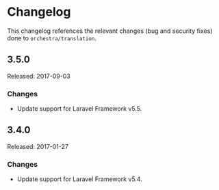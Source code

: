 # Changelog

This changelog references the relevant changes (bug and security fixes) done to `orchestra/translation`.

## 3.5.0

Released: 2017-09-03

### Changes

* Update support for Laravel Framework v5.5.

## 3.4.0

Released: 2017-01-27

### Changes

* Update support for Laravel Framework v5.4.
